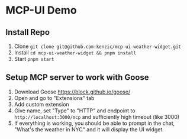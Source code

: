 # MCP-UI Demo

## Install Repo

1. Clone `git clone git@github.com:kenzic/mcp-ui-weather-widget.git`
2. Install `cd mcp-ui-weather-widget && pnpm install`
3. Start `pnpm start`

## Setup MCP server to work with Goose

1. Download Goose https://block.github.io/goose/
2. Open and go to "Extensions" tab
3. Add custom extension
4. Give name, set "Type" to "HTTP" and endpoint to `http://localhost:3000/mcp` and sufficiently high timeout (like 3000)
5. If everything is working, you should be able to prompt in the chat, "What's the weather in NYC" and it will display the UI widget.
